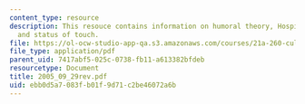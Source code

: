 ```yaml
---
content_type: resource
description: This resouce contains information on humoral theory, Hospital discourse,
  and status of touch.
file: https://ol-ocw-studio-app-qa.s3.amazonaws.com/courses/21a-260-culture-embodiment-and-the-senses-fall-2005/ebb0d5a7083fb01f9d71c2be46072a6b_2005_09_29rev.pdf
file_type: application/pdf
parent_uid: 7417abf5-025c-0738-fb11-a613382bfdeb
resourcetype: Document
title: 2005_09_29rev.pdf
uid: ebb0d5a7-083f-b01f-9d71-c2be46072a6b
---
```

